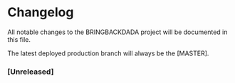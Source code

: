 # Changelog

All notable changes to the BRINGBACKDADA project will be documented in this file.

The latest deployed production branch will always be the [MASTER].

### [Unreleased]
